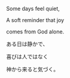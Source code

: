 Some days feel quiet,

A soft reminder that joy

comes from God alone.


ある日は静かで、

喜びは人ではなく

神から来ると気づく。